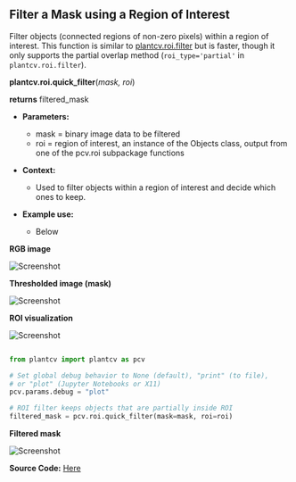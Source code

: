 ## Filter a Mask using a Region of Interest

Filter objects (connected regions of non-zero pixels) within a region of interest. This function is similar to
[plantcv.roi.filter](roi_filter.md) but is faster, though it only supports the partial overlap method
(`roi_type='partial'` in `plantcv.roi.filter`).

**plantcv.roi.quick_filter**(*mask, roi*)

**returns** filtered_mask

- **Parameters:**
    - mask = binary image data to be filtered
    - roi = region of interest, an instance of the Objects class, output from one of the pcv.roi subpackage functions

- **Context:**
    - Used to filter objects within a region of interest and decide which ones to keep.

- **Example use:**
    - Below

**RGB image**

![Screenshot](img/documentation_images/roi_filter/rgb_img.png)

**Thresholded image (mask)**

![Screenshot](img/documentation_images/roi_filter/bin_img.png)

**ROI visualization**

![Screenshot](img/documentation_images/roi_filter/roi_img.png)


```python

from plantcv import plantcv as pcv

# Set global debug behavior to None (default), "print" (to file),
# or "plot" (Jupyter Notebooks or X11)
pcv.params.debug = "plot"

# ROI filter keeps objects that are partially inside ROI
filtered_mask = pcv.roi.quick_filter(mask=mask, roi=roi)

```

**Filtered mask**

![Screenshot](img/documentation_images/roi_filter/mask_partial.png)


**Source Code:** [Here](https://github.com/danforthcenter/plantcv/blob/main/plantcv/plantcv/roi/quick_filter.py)
